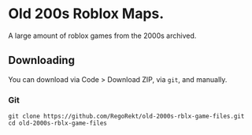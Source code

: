 # Old 200s Roblox Maps.
A large amount of roblox games from the 2000s archived.

## Downloading
You can download via Code > Download ZIP, via `git`, and manually.

### Git
```
git clone https://github.com/RegoRekt/old-2000s-rblx-game-files.git
cd old-2000s-rblx-game-files
```
